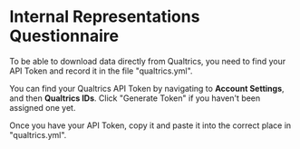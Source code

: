 # Internal Representations Questionnaire

To be able to download data directly from Qualtrics,
you need to find your API Token and record it in
the file "qualtrics.yml".

You can find your Qualtrics API Token by navigating
to **Account Settings**, and then **Qualtrics IDs**.
Click "Generate Token" if you haven't been assigned
one yet.

Once you have your API Token, copy it and paste it
into the correct place in "qualtrics.yml".
